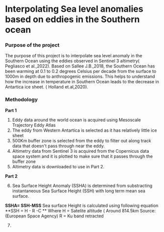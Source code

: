 # Interpolating Sea level anomalies based on eddies in the Southern ocean

### Purpose of the project
The purpose of this project is to interpolate sea level anomaly in the Southern Ocean using the eddies observed in Sentinel 3 altimetry( Pegliasco et al.,2022). Based on Sallee J.B.,2018, the Southern Ocean has been warming at 0.1 to 0.2 degrees Celsius per decade from the surface to 1000m in depth due to anthropogenic emissions. This helps to understand how the increase in temperature in Southern Ocean leads to the decrease in Antartica ice sheet. ( Holland et.al,2020).

### Methodology
**Part 1**
1. Eddy data around the world ocean is acquired using Mesoscale Trajectory Eddy Atlas
2. The eddy from Western Antartica is selected as it has relatively little ice sheet
3. 500Km buffer zone is selected from the eddy to filter out along track data that doesn't pass through near the eddy. 
4. Altimetry data from Sentinel 3 is acquired from the Copernicus data space system and it is plotted to make sure that it passes through the buffer zone
5. Altimetry data is downloaded to use in Part 2.
   
**Part 2**

6. Sea Surface Height Anomaly (SSHA)  is determined from substracting instantaneous Sea Surface Height (SSH) with long term mean sea surface.
   
**SSHA= SSH-MSS**
Sea surface Height is calculated using following equation
**SSH = H - R -C **
Where
H = Satelite altitude ( Around 814.5km Source: (European Space Agency)
R = Ku band retracted 

7. 
